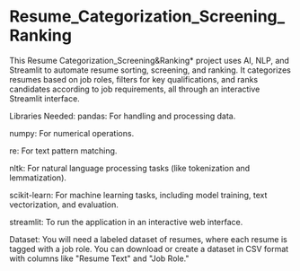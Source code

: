 # Resume_Categorization_Screening_Ranking
This Resume Categorization_Screening&amp;Ranking* project uses AI, NLP, and Streamlit to automate resume sorting, screening, and ranking. It categorizes resumes based on job roles, filters for key qualifications, and ranks candidates according to job requirements, all through an interactive Streamlit interface.

Libraries Needed:
pandas: For handling and processing data.

numpy: For numerical operations.

re: For text pattern matching.

nltk: For natural language processing tasks (like tokenization and lemmatization).

scikit-learn: For machine learning tasks, including model training, text vectorization, and evaluation.

streamlit: To run the application in an interactive web interface.

Dataset:
You will need a labeled dataset of resumes, where each resume is tagged with a job role. You can download or create a dataset in CSV format with columns like "Resume Text" and "Job Role."
